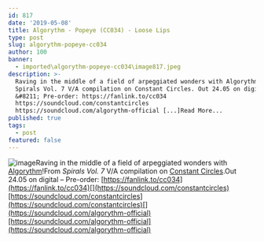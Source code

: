 ```yaml
---
id: 817
date: '2019-05-08'
title: Algorythm - Popeye (CC034) - Loose Lips
type: post
slug: algorythm-popeye-cc034
author: 100
banner:
  - imported\algorythm-popeye-cc034\image817.jpeg
description: >-
  Raving in the middle of a field of arpeggiated wonders with Algorythm! From
  Spirals Vol. 7 V/A compilation on Constant Circles. Out 24.05 on digital
  &#8211; Pre-order: https://fanlink.to/cc034
  https://soundcloud.com/constantcircles
  https://soundcloud.com/algorythm-official [...]Read More...
published: true
tags:
  - post
featured: false
---
```

![image](../imported\algorythm-popeye-cc034\image817.jpeg)Raving in the middle of a field of arpeggiated wonders with [Algorythm](https://www.residentadvisor.net/dj/algorythm)!From _Spirals Vol. 7_ V/A compilation on [Constant Circles](http://www.constantcircles.com/).Out 24.05 on digital – Pre-order: [](https://fanlink.to/cc034)[https://fanlink.to/cc034](https://fanlink.to/cc034)[](https://soundcloud.com/constantcircles)[https://soundcloud.com/constantcircles](https://soundcloud.com/constantcircles)[](https://soundcloud.com/algorythm-official)[https://soundcloud.com/algorythm-official](https://soundcloud.com/algorythm-official)